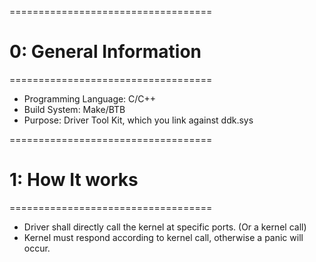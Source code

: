 ===================================

# 0: General Information

===================================

- Programming Language: C/C++
- Build System: Make/BTB
- Purpose: Driver Tool Kit, which you link against ddk.sys

===================================

# 1: How It works

===================================

- Driver shall directly call the kernel at specific ports. (Or a kernel call)
- Kernel must respond according to kernel call, otherwise a panic will occur.
